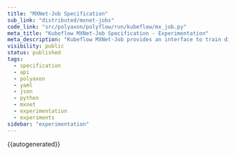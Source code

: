 ```yaml
---
title: "MXNet-Job Specification"
sub_link: "distributed/mxnet-jobs"
code_link: "src/polyaxon/polyflow/run/kubeflow/mx_job.py"
meta_title: "Kubeflow MXNet-Job Specification - Experimentation"
meta_description: "Kubeflow MXNet-Job provides an interface to train distributed experiments with MXNet."
visibility: public
status: published
tags:
  - specification
  - api
  - polyaxon
  - yaml
  - json
  - python
  - mxnet
  - experimentation
  - experiments
sidebar: "experimentation"
---
```


{{autogenerated}}

